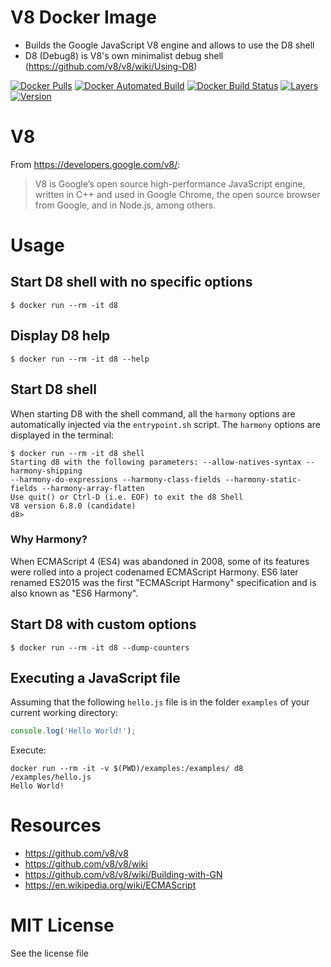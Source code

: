 # V8 Docker Image

* Builds the Google JavaScript V8 engine and allows to use the D8 shell
* D8 (Debug8) is V8's own minimalist debug shell (https://github.com/v8/v8/wiki/Using-D8)

[![Docker Pulls](https://img.shields.io/docker/pulls/andreburgaud/d8.svg)](https://hub.docker.com/r/andreburgaud/d8/)
[![Docker Automated Build](https://img.shields.io/docker/automated/andreburgaud/d8.svg)](https://hub.docker.com/r/andreburgaud/d8/)
[![Docker Build Status](https://img.shields.io/docker/build/andreburgaud/d8.svg)](https://hub.docker.com/r/andreburgaud/d8/)
[![Layers](https://images.microbadger.com/badges/image/andreburgaud/d8.svg)](https://microbadger.com/images/andreburgaud/d8)
[![Version](https://images.microbadger.com/badges/version/andreburgaud/d8.svg)](https://microbadger.com/images/andreburgaud/d8)

# V8

From https://developers.google.com/v8/:

> V8 is Google’s open source high-performance JavaScript engine, written in C++ and used in Google Chrome, the open source browser from Google, and in Node.js, among others.

# Usage

## Start D8 shell with no specific options

```
$ docker run --rm -it d8
```

## Display D8 help

```
$ docker run --rm -it d8 --help
```

## Start D8 shell

When starting D8 with the shell command, all the `harmony` options are automatically injected via the `entrypoint.sh` script. The `harmony` options are displayed in the terminal:

```
$ docker run --rm -it d8 shell
Starting d8 with the following parameters: --allow-natives-syntax --harmony-shipping
--harmony-do-expressions --harmony-class-fields --harmony-static-fields --harmony-array-flatten
Use quit() or Ctrl-D (i.e. EOF) to exit the d8 Shell
V8 version 6.8.0 (candidate)
d8>
```

### Why Harmony?

When ECMAScript 4 (ES4) was abandoned in 2008, some of its features were rolled into a project codenamed ECMAScript Harmony. ES6 later renamed ES2015 was the first "ECMAScript Harmony" specification and is also known as "ES6 Harmony".

## Start D8 with custom options

```
$ docker run --rm -it d8 --dump-counters
```

## Executing a JavaScript file

Assuming that the following `hello.js` file is in the folder `examples` of your current working directory:

```javascript
console.log('Hello World!');
```

Execute:

```
docker run --rm -it -v $(PWD)/examples:/examples/ d8 /examples/hello.js
Hello World!
```

# Resources

* https://github.com/v8/v8
* https://github.com/v8/v8/wiki
* https://github.com/v8/v8/wiki/Building-with-GN
* https://en.wikipedia.org/wiki/ECMAScript

# MIT License

See the license file
